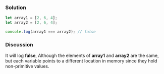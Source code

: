 ### Solution 
``` JavaScript 
let array1 = [2, 6, 4];
let array2 = [2, 6, 4];

console.log(array1 === array2); // false
```

### Discussion 
It will log **false**, Although the elements of **array1** and **array2** are the same, but each variable points to a different location in memory since they hold non-primitive values.
